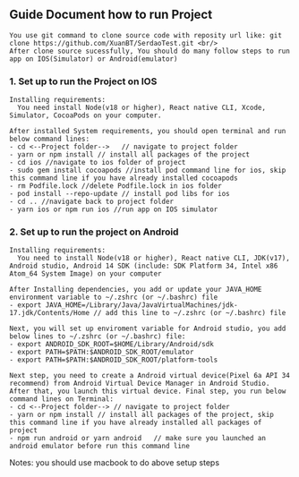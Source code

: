 ## Guide Document how to run Project
    You use git command to clone source code with reposity url like: git clone https://github.com/XuanBT/SerdaoTest.git <br/>
    After clone source sucessfully, You should do many follow steps to run app on IOS(Simulator) or Android(emulator)

### 1. Set up to run the Project on IOS <br/>
    Installing requirements:
      You need install Node(v18 or higher), React native CLI, Xcode, Simulator, CocoaPods on your computer.

    After installed System requirements, you should open terminal and run below command lines:
    - cd <--Project folder-->   // navigate to project folder
    - yarn or npm install // install all packages of the project
    - cd ios //navigate to ios folder of project
    - sudo gem install cocoapods //install pod command line for ios, skip this command line if you have already installed cocoapods
    - rm Podfile.lock //delete Podfile.lock in ios folder
    - pod install --repo-update // install pod libs for ios
    - cd .. //navigate back to project folder
    - yarn ios or npm run ios //run app on IOS simulator

### 2. Set up to run the project on Android <br/>
    Installing requirements:
      You need to install Node(v18 or higher), React native CLI, JDK(v17), Android studio, Android 14 SDK (include: SDK Platform 34, Intel x86 Atom_64 System Image) on your computer

    After Installing dependencies, you add or update your JAVA_HOME environment variable to ~/.zshrc (or ~/.bashrc) file 
    - export JAVA_HOME=/Library/Java/JavaVirtualMachines/jdk-17.jdk/Contents/Home // add this line to ~/.zshrc (or ~/.bashrc) file

    Next, you will set up enviroment variable for Android studio, you add below lines to ~/.zshrc (or ~/.bashrc) file:
    - export ANDROID_SDK_ROOT=$HOME/Library/Android/sdk
    - export PATH=$PATH:$ANDROID_SDK_ROOT/emulator
    - export PATH=$PATH:$ANDROID_SDK_ROOT/platform-tools

    Next step, you need to create a Android virtual device(Pixel 6a API 34 recommend) from Android Virtual Device Manager in Android Studio. After that, you launch this virtual device. Final step, you run below command lines on Terminal:
    - cd <--Project folder--> // navigate to project folder
    - yarn or npm install // install all packages of the project, skip this command line if you have already installed all packages of project
    - npm run android or yarn android   // make sure you launched an android emulator before run this command line

Notes: you should use macbook to do above setup steps
